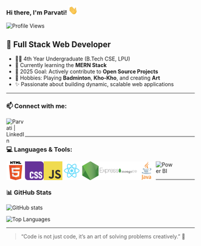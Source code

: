 ### Hi there, I'm Parvati! <img src="https://github.com/ABSphreak/ABSphreak/blob/master/gifs/Hi.gif" width="25px" />
![Profile Views](https://komarev.com/ghpvc/?username=Parvati007)

## 🚀 Full Stack Web Developer

- 👩‍🎓 4th Year Undergraduate (B.Tech CSE, LPU)
- 🌱 Currently learning the **MERN Stack**
- 🎯 2025 Goal: Actively contribute to **Open Source Projects**
- 🏸 Hobbies: Playing **Badminton**, **Kho-Kho**, and creating **Art**
- ✨ Passionate about building dynamic, scalable web applications

---

### 📫 Connect with me:

[<img align="left" alt="Parvati  | LinkedIn" width="50px" src="https://cdn-icons-png.flaticon.com/512/174/174857.png" />][linkedin]

<br />
<br />

---

### 💻 Languages & Tools:

<img align="left" alt="HTML5" width="50px" src="https://raw.githubusercontent.com/github/explore/master/topics/html/html.png" />
<img align="left" alt="CSS3" width="50px" src="https://raw.githubusercontent.com/github/explore/master/topics/css/css.png" />
<img align="left" alt="JavaScript" width="50px" src="https://raw.githubusercontent.com/github/explore/master/topics/javascript/javascript.png" />
<img align="left" alt="React" width="50px" src="https://raw.githubusercontent.com/github/explore/master/topics/react/react.png" />
<img align="left" alt="Node.js" width="50px" src="https://raw.githubusercontent.com/github/explore/master/topics/nodejs/nodejs.png" />
<img align="left" alt="Express.js" width="50px" src="https://raw.githubusercontent.com/github/explore/master/topics/express/express.png" />
<img align="left" alt="MongoDB" width="50px" src="https://raw.githubusercontent.com/github/explore/master/topics/mongodb/mongodb.png" />
<img align="left" alt="Java" width="50px" src="https://raw.githubusercontent.com/github/explore/master/topics/java/java.png" />
<img align="left" alt="Power BI" width="50px" src="https://img.icons8.com/color/48/power-bi.png" />

<br />
<br />

---

### 📊 GitHub Stats

![GitHub stats](https://github-readme-stats.vercel.app/api?username=Parvati007&show_icons=true&count_private=true&theme=material-palenight)

![Top Languages](https://github-readme-stats.vercel.app/api/top-langs/?username=Parvati007&layout=compact&theme=tokyonight&hide=css)

---

> “Code is not just code, it’s an art of solving problems creatively.” 🎨

[linkedin]: https://www.linkedin.com/in/parvati-kumari/

